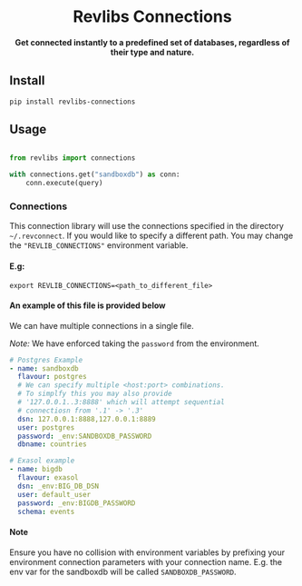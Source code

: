 <h1 align="center">
    Revlibs Connections
</h1>

<h4 align="center">
    Get connected instantly to a predefined set of databases, regardless of their type and nature.
</h4>

## Install

```
pip install revlibs-connections
```

## Usage

```python

from revlibs import connections

with connections.get("sandboxdb") as conn:
    conn.execute(query)
```

### Connections

This connection library will use the connections specified in the directory `~/.revconnect`.
If you would like to specify a different path. You may change the `"REVLIB_CONNECTIONS"`
environment variable.

#### E.g:

```
export REVLIB_CONNECTIONS=<path_to_different_file>
```

#### An example of this file is provided below

We can have multiple connections in a single file.

*Note:* We have enforced taking the `password` from the environment.

```yaml
# Postgres Example
- name: sandboxdb
  flavour: postgres
  # We can specify multiple <host:port> combinations.
  # To simplfy this you may also provide
  # '127.0.0.1..3:8888' which will attempt sequential
  # connectiosn from '.1' -> '.3'
  dsn: 127.0.0.1:8888,127.0.0.1:8889
  user: postgres
  password: _env:SANDBOXDB_PASSWORD
  dbname: countries

# Exasol example
- name: bigdb
  flavour: exasol
  dsn: _env:BIG_DB_DSN
  user: default_user
  password: _env:BIGDB_PASSWORD
  schema: events
```

#### Note

Ensure you have no collision with environment variables by prefixing
your environment connection parameters with your connection name. E.g.
the env var for the sandboxdb will be called `SANDBOXDB_PASSWORD`.
